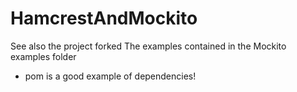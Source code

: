 # HamcrestAndMockito

See also the project forked
The examples contained in the Mockito examples folder

* pom is a good example of dependencies!
